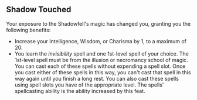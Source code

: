 ## Shadow Touched

Your exposure to the Shadowfell's magic has changed you, granting you the following benefits:

- Increase your Intelligence, Wisdom, or Charisma by 1, to a maximum of 20.
- You learn the *invisibility* spell and one 1st-level spell of your choice. The 1st-level spell must be from the illusion or necromancy school of magic. You can cast each of these spells without expending a spell slot. Once you cast either of these spells in this way, you can't cast that spell in this way again until you finish a long rest. You can also cast these spells using spell slots you have of the appropriate level. The spells' spellcasting ability is the ability increased by this feat.